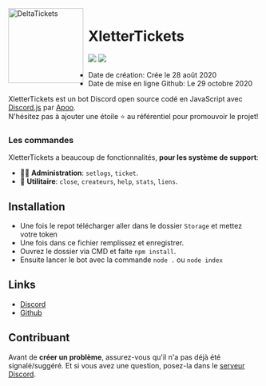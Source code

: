 <img width="150" height="150" align="left" style="float: left; margin: 0 10px 0 0;" alt="DeltaTickets" src="https://images-ext-2.discordapp.net/external/9KwXJOGglBNJZI23sp6rUpf0Q2995ogX-XGIpcvuPTA/https/cdn.discordapp.com/avatars/758056844240617502/a4f8733d76152865c78e1f7c60f3c03a.webp">  

# XletterTickets

[![](https://img.shields.io/discord/761541041152983050.svg?logo=discord&colorB=7289DA)](https://discord.gg/CJweKv8MBf)
[![](https://img.shields.io/badge/discord.js-v12.0.0--dev-blue.svg?logo=npm)](https://github.com/discordjs)


* Date de création: Crée le 28 août 2020
* Date de mise en ligne Github: Le 29 octobre 2020

XletterTickets est un bot Discord open source codé en JavaScript avec [Discord.js](https://discord.js.org) par [Apoo](https://github.com/apoow3b).  
N'hésitez pas à ajouter une étoile ⭐ au référentiel pour promouvoir le projet!

### Les commandes

XletterTickets a beaucoup de fonctionnalités, **pour les système de support**:

*   👩‍💼 **Administration**: `setlogs`, `ticket`. 
*   📔 **Utilitaire**: `close`, `createurs`, `help`, `stats`, `liens`.

## Installation

* Une fois le repot télécharger aller dans le dossier `Storage` et mettez votre token
* Une fois dans ce fichier remplissez et enregistrer.
* Ouvrez le dossier via CMD et faite `npm install`.
* Ensuite lancer le bot avec la commande `node .` ou `node index`

## Links

*   [Discord](https://discord.gg/CJweKv8MBf)
*   [Github](https://github.com/apoow3b)

## Contribuant

Avant de **créer un problème**, assurez-vous qu'il n'a pas déjà été signalé/suggéré.
Et si vous avez une question, posez-la dans le [serveur Discord](https://discord.gg/CJweKv8MBf).
